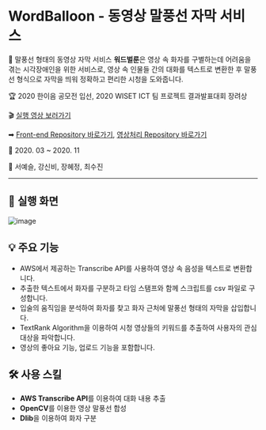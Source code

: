 # WordBalloon - 동영상 말풍선 자막 서비스

📝 말풍선 형태의 동영상 자막 서비스 **워드벌룬**은 영상 속 화자를 구별하는데 어려움을 겪는 시각장애인을 위한 서비스로, 영상 속 인물들 간의 대화를 텍스트로 변환한 후 말풍선 형식으로 자막을 띄워 정확하고 편리한 시청을 도와줍니다. 

🏆 2020 한이음 공모전 입선, 2020 WISET ICT 팀 프로젝트 결과발표대회 장려상

🎬 [실행 영상 보러가기](https://youtu.be/3_EpyhLw_CI)

➡ [Front-end Repository 바로가기](https://github.com/sok98/Front-end), [영상처리 Repository 바로가기](https://github.com/sok98/openCV)

📅 2020. 03 ~ 2020. 11

👭 서예슬, 강신비, 장혜정, 최수진

* * *

## 📱 실행 화면

![image](https://user-images.githubusercontent.com/43838027/132805254-426292f5-d49c-42c6-b87e-8e9b403bc093.png)



## 💡 주요 기능   
- AWS에서 제공하는 Transcribe API를 사용하여 영상 속 음성을 텍스트로 변환합니다.
- 추출한 텍스트에서 화자를 구분하고 타임 스탬프와 함께 스크립트를 csv 파일로 구성합니다.
- 입술의 움직임을 분석하여 화자를 찾고 화자 근처에 말풍선 형태의 자막을 삽입합니다.
- TextRank Algorithm을 이용하여 시청 영상들의 키워드를 추출하여 사용자의 관심 대상을 파악합니다.
- 영상의 좋아요 기능, 업로드 기능을 포함합니다.


## 🛠 사용 스킬
- **AWS Transcribe API**를 이용하여 대화 내용 추출
- **OpenCV**를 이용한 영상 말풍선 합성
- **Dlib**을 이용하여 화자 구분

